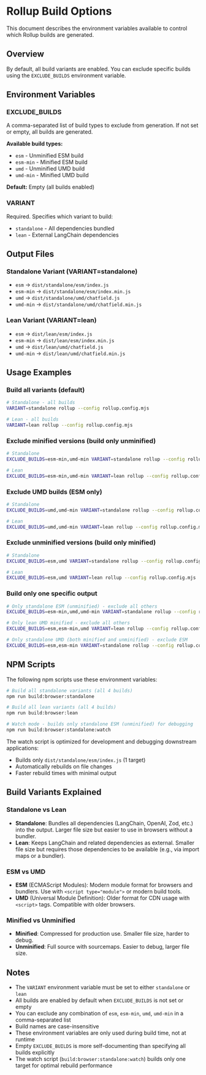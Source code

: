 # Rollup Build Options

This document describes the environment variables available to control which Rollup builds are generated.

## Overview

By default, all build variants are enabled. You can exclude specific builds using the `EXCLUDE_BUILDS` environment variable.

## Environment Variables

### EXCLUDE_BUILDS

A comma-separated list of build types to exclude from generation. If not set or empty, all builds are generated.

**Available build types:**
- `esm` - Unminified ESM build
- `esm-min` - Minified ESM build
- `umd` - Unminified UMD build
- `umd-min` - Minified UMD build

**Default:** Empty (all builds enabled)

### VARIANT

Required. Specifies which variant to build:
- `standalone` - All dependencies bundled
- `lean` - External LangChain dependencies

## Output Files

### Standalone Variant (VARIANT=standalone)
- `esm` → `dist/standalone/esm/index.js`
- `esm-min` → `dist/standalone/esm/index.min.js`
- `umd` → `dist/standalone/umd/chatfield.js`
- `umd-min` → `dist/standalone/umd/chatfield.min.js`

### Lean Variant (VARIANT=lean)
- `esm` → `dist/lean/esm/index.js`
- `esm-min` → `dist/lean/esm/index.min.js`
- `umd` → `dist/lean/umd/chatfield.js`
- `umd-min` → `dist/lean/umd/chatfield.min.js`

## Usage Examples

### Build all variants (default)

```bash
# Standalone - all builds
VARIANT=standalone rollup --config rollup.config.mjs

# Lean - all builds
VARIANT=lean rollup --config rollup.config.mjs
```

### Exclude minified versions (build only unminified)

```bash
# Standalone
EXCLUDE_BUILDS=esm-min,umd-min VARIANT=standalone rollup --config rollup.config.mjs

# Lean
EXCLUDE_BUILDS=esm-min,umd-min VARIANT=lean rollup --config rollup.config.mjs
```

### Exclude UMD builds (ESM only)

```bash
# Standalone
EXCLUDE_BUILDS=umd,umd-min VARIANT=standalone rollup --config rollup.config.mjs

# Lean
EXCLUDE_BUILDS=umd,umd-min VARIANT=lean rollup --config rollup.config.mjs
```

### Exclude unminified versions (build only minified)

```bash
# Standalone
EXCLUDE_BUILDS=esm,umd VARIANT=standalone rollup --config rollup.config.mjs

# Lean
EXCLUDE_BUILDS=esm,umd VARIANT=lean rollup --config rollup.config.mjs
```

### Build only one specific output

```bash
# Only standalone ESM (unminified) - exclude all others
EXCLUDE_BUILDS=esm-min,umd,umd-min VARIANT=standalone rollup --config rollup.config.mjs

# Only lean UMD minified - exclude all others
EXCLUDE_BUILDS=esm,esm-min,umd VARIANT=lean rollup --config rollup.config.mjs

# Only standalone UMD (both minified and unminified) - exclude ESM
EXCLUDE_BUILDS=esm,esm-min VARIANT=standalone rollup --config rollup.config.mjs
```

## NPM Scripts

The following npm scripts use these environment variables:

```bash
# Build all standalone variants (all 4 builds)
npm run build:browser:standalone

# Build all lean variants (all 4 builds)
npm run build:browser:lean

# Watch mode - builds only standalone ESM (unminified) for debugging
npm run build:browser:standalone:watch
```

The watch script is optimized for development and debugging downstream applications:
- Builds only `dist/standalone/esm/index.js` (1 target)
- Automatically rebuilds on file changes
- Faster rebuild times with minimal output

## Build Variants Explained

### Standalone vs Lean

- **Standalone**: Bundles all dependencies (LangChain, OpenAI, Zod, etc.) into the output. Larger file size but easier to use in browsers without a bundler.
- **Lean**: Keeps LangChain and related dependencies as external. Smaller file size but requires those dependencies to be available (e.g., via import maps or a bundler).

### ESM vs UMD

- **ESM** (ECMAScript Modules): Modern module format for browsers and bundlers. Use with `<script type="module">` or modern build tools.
- **UMD** (Universal Module Definition): Older format for CDN usage with `<script>` tags. Compatible with older browsers.

### Minified vs Unminified

- **Minified**: Compressed for production use. Smaller file size, harder to debug.
- **Unminified**: Full source with sourcemaps. Easier to debug, larger file size.

## Notes

- The `VARIANT` environment variable must be set to either `standalone` or `lean`
- All builds are enabled by default when `EXCLUDE_BUILDS` is not set or empty
- You can exclude any combination of `esm`, `esm-min`, `umd`, `umd-min` in a comma-separated list
- Build names are case-insensitive
- These environment variables are only used during build time, not at runtime
- Empty `EXCLUDE_BUILDS` is more self-documenting than specifying all builds explicitly
- The watch script (`build:browser:standalone:watch`) builds only one target for optimal rebuild performance
